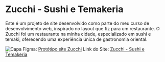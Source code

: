 # Zucchi - Sushi e Temakeria
Este é um projeto de site desenvolvido como parte do meu curso de desenvolvimento web, inspirado no layout que fiz para um restaurante. O Zucchi foi um restaurante na minha cidade, especializado em sushi e temaki, oferecendo uma experiência única de gastronomia oriental.

![Capa](https://github.com/AnielySilva/Zucchi-website/blob/main/Imagens/Capa.png?raw=true)
Figma: [Protótipo site Zucchi](https://www.figma.com/file/kUbIuPV84rN2iNd4ZjjViK/Zucchi-Web?type=design&node-id=0%3A1&mode=design&t=pWVlPY4I8Xu8qz4d-1)
Link do Site: [Zucchi - Sushi e Temakeria](https://zucchi-sushi-e-temakeria.vercel.app)
